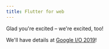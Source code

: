 ```yaml
---
title: Flutter for web
---
```


Glad you're excited – we're excited, too!

We'll have details at [Google I/O 2019](https://events.google.com/io/schedule/events/?2=topic_flutter)!